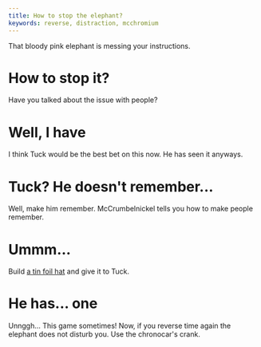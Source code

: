 ```yaml
---
title: How to stop the elephant?
keywords: reverse, distraction, mcchromium
---
```


That bloody pink elephant is messing your instructions.

# How to stop it?
Have you talked about the issue with people?

# Well, I have
I think Tuck would be the best bet on this now. He has seen it anyways.

# Tuck? He doesn't remember...
Well, make him remember. McCrumbelnickel tells you how to make people remember.

# Ummm...
Build [a tin foil hat](040-tin-foil-hat.md) and give it to Tuck.

# He has... one
Unnggh... This game sometimes! Now, if you reverse time again the elephant does not disturb you. Use the chronocar's crank.
